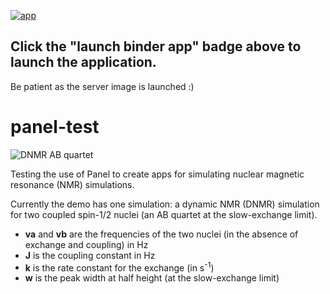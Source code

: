 [![app](launch-binder-app-579ACA.svg)](https://mybinder.org/v2/gh/sametz/panel-test/deploy22?urlpath=/dnmr_ab)

## Click the "launch binder app" badge above to launch the application. 
Be patient as the server image is launched :)

# panel-test

![DNMR AB quartet](DNMR-AB.png)


Testing the use of Panel to create apps for simulating nuclear magnetic 
resonance (NMR) simulations.

Currently the demo has one simulation: a dynamic NMR (DNMR) simulation for two
coupled spin-1/2 nuclei (an AB quartet at the slow-exchange limit).

* **va** and **vb** are the frequencies of the two nuclei (in the absence of 
exchange
 and coupling) in Hz
* **J** is the coupling constant in Hz
* **k** is the rate constant for the exchange (in s<sup>-1</sup>)
* **w** is the peak width at half height (at the slow-exchange limit)
